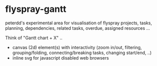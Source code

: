 # flyspray-gantt

peterdd's experimental area for visualisation of flyspray projects, tasks, planning, dependencies, related tasks, overdue, assigned resources ...

Think of "Gantt chart + X" ..

- canvas (2d) element(s) with interactivity (zoom in/out, filtering, grouping/folding, connecting/breaking tasks, changing start/end, ..)
- inline svg for javascript disabled web browsers
